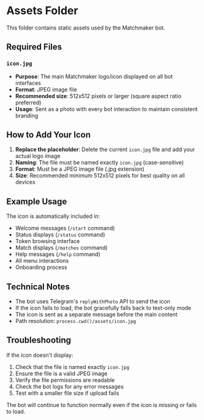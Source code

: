 # Assets Folder

This folder contains static assets used by the Matchmaker bot.

## Required Files

### `icon.jpg`
- **Purpose**: The main Matchmaker logo/icon displayed on all bot interfaces
- **Format**: JPEG image file
- **Recommended size**: 512x512 pixels or larger (square aspect ratio preferred)
- **Usage**: Sent as a photo with every bot interaction to maintain consistent branding

## How to Add Your Icon

1. **Replace the placeholder**: Delete the current `icon.jpg` file and add your actual logo image
2. **Naming**: The file must be named exactly `icon.jpg` (case-sensitive)
3. **Format**: Must be a JPEG image file (.jpg extension)
4. **Size**: Recommended minimum 512x512 pixels for best quality on all devices

## Example Usage

The icon is automatically included in:
- Welcome messages (`/start` command)
- Status displays (`/status` command) 
- Token browsing interface
- Match displays (`/matches` command)
- Help messages (`/help` command)
- All menu interactions
- Onboarding process

## Technical Notes

- The bot uses Telegram's `replyWithPhoto` API to send the icon
- If the icon fails to load, the bot gracefully falls back to text-only mode
- The icon is sent as a separate message before the main content
- Path resolution: `process.cwd()/assets/icon.jpg`

## Troubleshooting

If the icon doesn't display:
1. Check that the file is named exactly `icon.jpg`
2. Ensure the file is a valid JPEG image
3. Verify the file permissions are readable
4. Check the bot logs for any error messages
5. Test with a smaller file size if upload fails

The bot will continue to function normally even if the icon is missing or fails to load.
